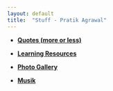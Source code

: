```yaml
---
layout: default
title:  "Stuff - Pratik Agrawal"
---
```


* **[Quotes (more or less)](motivation.html)** 

* __[Learning Resources](learn.html)__

* **[Photo Gallery](pics.html)**

* **[Musik](musik.html)**

